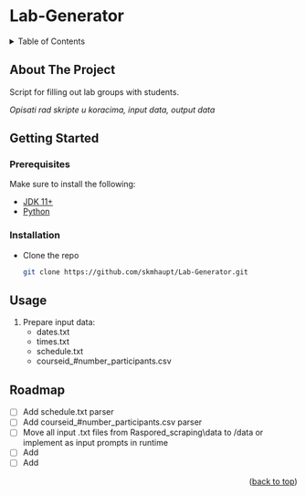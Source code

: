 <a id="readme-top"></a>

# Lab-Generator

<!-- TABLE OF CONTENTS -->
<details>
  <summary>Table of Contents</summary>
  <ol>
    <li>
      <a href="#about-the-project">About The Project</a>
      <!-- <ul>
        <li><a href="#built-with">Built With</a></li>
      </ul> -->
    </li>
    <li>
      <a href="#getting-started">Getting Started</a>
      <ul>
        <li><a href="#prerequisites">Prerequisites</a></li>
        <li><a href="#installation">Installation</a></li>
      </ul>
    </li>
    <li><a href="#usage">Usage</a></li>
    <li><a href="#roadmap">Roadmap</a></li>
  </ol>
</details>

<!-- ABOUT THE PROJECT -->
## About The Project

Script for filling out lab groups with students.

_Opisati rad skripte u koracima, input data, output data_

<!--
### Built With

This section should list any major frameworks/libraries used to bootstrap your project. Leave any add-ons/plugins for the acknowledgements section. Here are a few examples.

* [JDK 11+](https://adoptopenjdk.net/) 

<p align="right">(<a href="#readme-top">back to top</a>)</p>
-->

<!-- GETTING STARTED -->
## Getting Started

### Prerequisites

Make sure to install the following:

* [JDK 11+](https://adoptopenjdk.net/)
* [Python](https://www.python.org/)

### Installation

* Clone the repo

   ```sh
   git clone https://github.com/skmhaupt/Lab-Generator.git
   ```
<!--
<p align="right">(<a href="#readme-top">back to top</a>)</p>
-->
<!-- USAGE EXAMPLE -->
## Usage

1. Prepare input data:
    * dates.txt
    * times.txt
    * schedule.txt
    * courseid_#number_participants.csv
<!--
<p align="right">(<a href="#readme-top">back to top</a>)</p>
-->

<!-- ROADMAP -->
## Roadmap

* [ ] Add schedule.txt parser
* [ ] Add courseid_#number_participants.csv parser
* [ ] Move all input .txt files from Raspored_scraping\data to /data or implement as input prompts in runtime
* [ ] Add 
* [ ] Add 

<p align="right">(<a href="#readme-top">back to top</a>)</p>